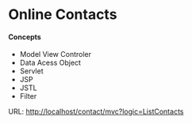 <h1>Online Contacts</h1> 

<h4>Concepts</h4> 
<ul> 
	<li>Model View Controler</li>
	<li>Data Acess Object</li>
	<li>Servlet</li>
	<li>JSP</li>
	<li>JSTL</li>
	<li>Filter</li>
</ul>

URL: <a href="http://localhost/contact/mvc?logic=ListContacts">http://localhost/contact/mvc?logic=ListContacts</a>